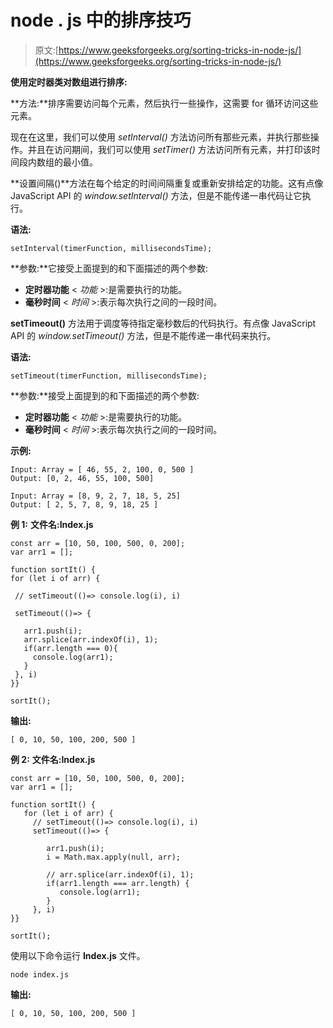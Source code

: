# node . js 中的排序技巧

> 原文:[https://www.geeksforgeeks.org/sorting-tricks-in-node-js/](https://www.geeksforgeeks.org/sorting-tricks-in-node-js/)

**使用定时器类对数组进行排序:**

**方法:**排序需要访问每个元素，然后执行一些操作，这需要 for 循环访问这些元素。

现在在这里，我们可以使用 *setInterval()* 方法访问所有那些元素，并执行那些操作。并且在访问期间，我们可以使用 *setTimer()* 方法访问所有元素，并打印该时间段内数组的最小值。

**设置间隔()**方法在每个给定的时间间隔重复或重新安排给定的功能。这有点像 JavaScript API 的 *window.setInterval()* 方法，但是不能传递一串代码让它执行。

**语法:**

```
setInterval(timerFunction, millisecondsTime);
```

**参数:**它接受上面提到的和下面描述的两个参数:

*   **定时器功能** < *功能* >:是需要执行的功能。
*   **毫秒时间** < *时间* >:表示每次执行之间的一段时间。

**setTimeout()** 方法用于调度等待指定毫秒数后的代码执行。有点像 JavaScript API 的 *window.setTimeout()* 方法，但是不能传递一串代码来执行。

**语法:**

```
setTimeout(timerFunction, millisecondsTime);
```

**参数:**接受上面提到的和下面描述的两个参数:

*   **定时器功能** < *功能* >:是需要执行的功能。
*   **毫秒时间** < *时间* >:表示每次执行之间的一段时间。

**示例:**

```
Input: Array = [ 46, 55, 2, 100, 0, 500 ]
Output: [0, 2, 46, 55, 100, 500]

Input: Array = [8, 9, 2, 7, 18, 5, 25]
Output: [ 2, 5, 7, 8, 9, 18, 25 ]
```

**例 1:** **文件名:Index.js**

```
const arr = [10, 50, 100, 500, 0, 200];
var arr1 = [];

function sortIt() {
for (let i of arr) {

 // setTimeout(()=> console.log(i), i)

 setTimeout(()=> {

   arr1.push(i);
   arr.splice(arr.indexOf(i), 1);
   if(arr.length === 0){
     console.log(arr1);
   }
 }, i)
}}

sortIt();
```

**输出:**

```
[ 0, 10, 50, 100, 200, 500 ]
```

**例 2:** **文件名:Index.js**

```
const arr = [10, 50, 100, 500, 0, 200];
var arr1 = [];

function sortIt() {
   for (let i of arr) {
     // setTimeout(()=> console.log(i), i)
     setTimeout(()=> {

        arr1.push(i);
        i = Math.max.apply(null, arr);

        // arr.splice(arr.indexOf(i), 1);
        if(arr1.length === arr.length) {
           console.log(arr1);
        }
     }, i)
}}

sortIt();
```

使用以下命令运行 **Index.js** 文件。

```
node index.js
```

**输出:**

```
[ 0, 10, 50, 100, 200, 500 ]
```